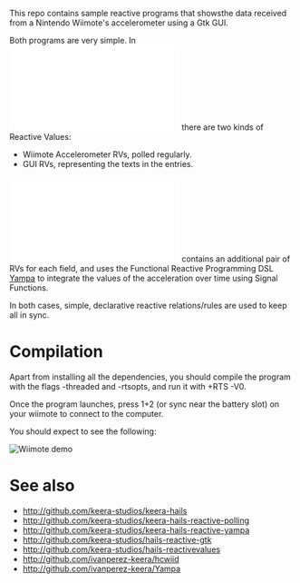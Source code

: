 This repo contains sample reactive programs that showsthe data received from a
Nintendo Wiimote's accelerometer using a Gtk GUI.

Both programs are very simple. In
![Minimal.hs](/Minimal.hs) there are
two kinds of Reactive Values:

* Wiimote Accelerometer RVs, polled regularly.
* GUI RVs, representing the texts in the entries.

![MinimalFRP.hs](/MinimalFRP.hs)
contains an additional pair of RVs for each field, and uses the Functional
Reactive Programming DSL [Yampa](http://github.com/ivanperez-keera/Yampa) to
integrate the values of the acceleration over time using Signal Functions.

In both cases, simple, declarative reactive relations/rules are used to keep
all in sync.

# Compilation

Apart from installing all the dependencies, you should compile
the program with the flags -threaded and -rtsopts, and run it
with +RTS -V0.

Once the program launches, press 1+2 (or sync near the battery slot)
on your wiimote to connect to the computer.

You should expect to see the following:

![Wiimote demo](https://github.com/keera-studios/hails-reactive-wiimote-demo/raw/master/screenshots/gui.png)

# See also

- http://github.com/keera-studios/keera-hails
- http://github.com/keera-studios/keera-hails-reactive-polling
- http://github.com/keera-studios/keera-hails-reactive-yampa
- http://github.com/keera-studios/hails-reactive-gtk
- http://github.com/keera-studios/hails-reactivevalues
- http://github.com/ivanperez-keera/hcwiid
- http://github.com/ivanperez-keera/Yampa
